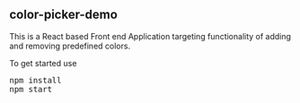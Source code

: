 ## color-picker-demo

This is a React based Front end Application targeting functionality of adding and removing predefined colors. 

To get started use
<pre>
npm install
npm start
</pre>
